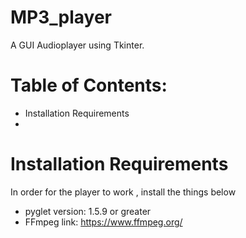 # MP3_player
A GUI Audioplayer using Tkinter.

# Table of Contents:
 * Installation Requirements
 * 

# Installation Requirements
In order for the player to work , install the things below
   * pyglet version: 1.5.9 or greater
   * FFmpeg link: https://www.ffmpeg.org/
